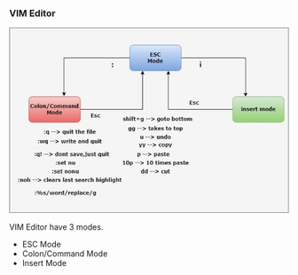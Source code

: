 ### VIM Editor

![Alt text](./images/vim.jpeg)


VIM Editor have 3 modes.
* ESC Mode
* Colon/Command Mode
* Insert Mode